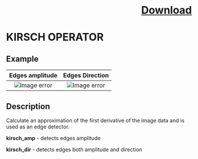# <p align="right"><a class="github-button" aria-label="Download ntkme/github-buttons on GitHub" href="https://github.com/Balluff-BVS/halconscripts/raw/master/Filters/Edges/edges_filters.zip" data-icon="octicon-cloud-download">Download</a></p>


KIRSCH OPERATOR
==========

## Example

Edges amplitude             | Edges Direction
:-------------------------:|:-------------------------:
![Image error](https://github.com/Balluff-BVS/halconscripts/blob/master/Filters/Edges/Kirsch/kirsch_amp.png?raw=true)  |  ![Image error](https://github.com/Balluff-BVS/halconscripts/blob/master/Filters/Edges/Kirsch/kirsch_dir.png?raw=true)

Description
----------

Calculate an approximation of the first derivative of the image data and is used as an edge detector.

**kirsch_amp** - detects edges amplitude

**kirsch_dir** - detects edges both amplitude and direction
